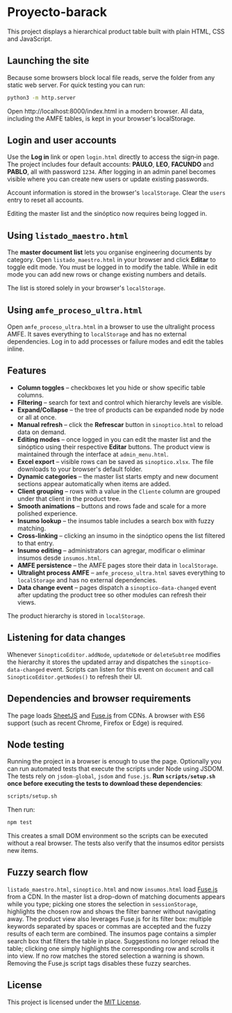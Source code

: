 # Proyecto-barack

This project displays a hierarchical product table built with plain HTML, CSS and JavaScript.

## Launching the site

Because some browsers block local file reads, serve the folder from any static web server. For quick testing you can run:

```bash
python3 -m http.server
```

Open http://localhost:8000/index.html in a modern browser. All data, including the AMFE tables, is kept in your browser's localStorage.

## Login and user accounts

Use the **Log in** link or open `login.html` directly to access the sign‑in page. The project includes four default accounts: **PAULO**, **LEO**, **FACUNDO** and **PABLO**, all with password `1234`. After logging in an admin panel becomes visible where you can create new users or update existing passwords.

Account information is stored in the browser's `localStorage`. Clear the `users` entry to reset all accounts.

Editing the master list and the sinóptico now requires being logged in.

## Using `listado_maestro.html`

The **master document list** lets you organise engineering documents by category. Open `listado_maestro.html` in your browser and click **Editar** to toggle edit mode. You must be logged in to modify the table. While in edit mode you can add new rows or change existing numbers and details.

The list is stored solely in your browser's `localStorage`.

## Using `amfe_proceso_ultra.html`

Open `amfe_proceso_ultra.html` in a browser to use the ultralight process AMFE. It saves everything to `localStorage` and has no external dependencies. Log in to add processes or failure modes and edit the tables inline.


## Features

- **Column toggles** – checkboxes let you hide or show specific table columns.
- **Filtering** – search for text and control which hierarchy levels are visible.
- **Expand/Collapse** – the tree of products can be expanded node by node or all at once.
- **Manual refresh** – click the **Refrescar** button in `sinoptico.html` to reload data on demand.
- **Editing modes** – once logged in you can edit the master list and the sinóptico using their respective **Editar** buttons. The product view is maintained through the interface at `admin_menu.html`.
- **Excel export** – visible rows can be saved as `sinoptico.xlsx`. The file
  downloads to your browser's default folder.
- **Dynamic categories** – the master list starts empty and new document sections appear automatically when items are added.
- **Client grouping** – rows with a value in the `Cliente` column are grouped under that client in the product tree.
- **Smooth animations** – buttons and rows fade and scale for a more polished experience.
- **Insumo lookup** – the insumos table includes a search box with fuzzy matching.
- **Cross-linking** – clicking an insumo in the sinóptico opens the list filtered to that entry.
- **Insumo editing** – administrators can agregar, modificar o eliminar insumos desde `insumos.html`.
- **AMFE persistence** – the AMFE pages store their data in `localStorage`.
- **Ultralight process AMFE** – `amfe_proceso_ultra.html` saves everything to `localStorage` and has no external dependencies.
- **Data change event** – pages dispatch a `sinoptico-data-changed` event after
  updating the product tree so other modules can refresh their views.

The product hierarchy is stored in `localStorage`.

## Listening for data changes

Whenever `SinopticoEditor.addNode`, `updateNode` or `deleteSubtree` modifies the
hierarchy it stores the updated array and dispatches the
`sinoptico-data-changed` event. Scripts can listen for this event on
`document` and call `SinopticoEditor.getNodes()` to refresh their UI.

## Dependencies and browser requirements

The page loads [SheetJS](https://sheetjs.com/) and [Fuse.js](https://fusejs.io/) from CDNs. A browser with ES6 support (such as recent Chrome, Firefox or Edge) is required.

## Node testing

Running the project in a browser is enough to use the page. Optionally you can run automated tests that execute the scripts under Node using JSDOM. The tests rely on `jsdom-global`, `jsdom` and `fuse.js`. **Run `scripts/setup.sh` once before executing the tests to download these dependencies**:

```bash
scripts/setup.sh
```

Then run:

```bash
npm test
```

This creates a small DOM environment so the scripts can be executed without a real browser. The tests also verify that the insumos editor persists new items.

## Fuzzy search flow

 `listado_maestro.html`, `sinoptico.html` and now `insumos.html` load [Fuse.js](https://fusejs.io/) from a CDN. In the master list a drop-down of matching documents appears while you type; picking one stores the selection in `sessionStorage`, highlights the chosen row and shows the filter banner without navigating away. The product view also leverages Fuse.js for its filter box: multiple keywords separated by spaces or commas are accepted and the fuzzy results of each term are combined. The insumos page contains a simpler search box that filters the table in place. Suggestions no longer reload the table; clicking one simply highlights the corresponding row and scrolls it into view. If no row matches the stored selection a warning is shown. Removing the Fuse.js script tags disables these fuzzy searches.

## License

This project is licensed under the [MIT License](LICENSE).

